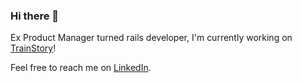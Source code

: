 ### Hi there 👋

Ex Product Manager turned rails developer, I'm currently working on [TrainStory](https://www.trainstory.eu "TrainStory website")!

Feel free to reach me on [LinkedIn](https://www.linkedin.com/in/alexandreberthon/ "Let's connect on LinkedIn").

<!--
**alexberthon/alexberthon** is a ✨ _special_ ✨ repository because its `README.md` (this file) appears on your GitHub profile.

Here are some ideas to get you started:

- 🔭 I’m currently working on ...
- 🌱 I’m currently learning ...
- 👯 I’m looking to collaborate on ...
- 🤔 I’m looking for help with ...
- 💬 Ask me about ...
- 📫 How to reach me: ...
- 😄 Pronouns: ...
- ⚡ Fun fact: ...
-->
